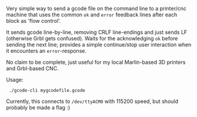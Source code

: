 Very simple way to send a gcode file on the command line to a printer/cnc
machine that uses the common `ok` and `error` feedback lines after each
block as 'flow control'.

It sends gcode line-by-line, removing CRLF line-endings and just sends LF
(otherwise Grbl gets confused). Waits for the acknowledging `ok` before sending
the next line; provides a simple continue/stop user interaction when it
encounters an `error`-response.

No claim to be complete, just useful for my local Marlin-based 3D printers and
Grbl-based CNC.

Usage:
```
 ./gcode-cli mygcodefile.gcode
```

Currently, this connects to `/dev/ttyACM0` with 115200 speed, but should
probably be made a flag :)